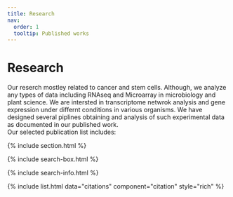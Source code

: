 ```yaml
---
title: Research
nav:
  order: 1
  tooltip: Published works
---
```


# <i class="fas fa-microscope"></i>Research

Our reserch mostley related to cancer and stem cells. Although, we analyze any types of data including RNAseq and Microarray in microbiology and plant science.
We are intersted in transcriptome netwrok analysis and gene expression under differnt conditions in various organisms. We have designed several piplines obtaining and analysis of such experimental data as documented in our published work.   
Our selected publication list includes:

{% include section.html %}

{% include search-box.html %}

{% include search-info.html %}

{% include list.html data="citations" component="citation" style="rich" %}
